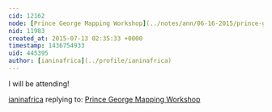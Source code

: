 ```yaml
---
cid: 12162
node: [Prince George Mapping Workshop](../notes/ann/06-16-2015/prince-george-mapping-workshop)
nid: 11983
created_at: 2015-07-13 02:35:33 +0000
timestamp: 1436754933
uid: 445395
author: [ianinafrica](../profile/ianinafrica)
---
```


I will be attending!

[ianinafrica](../profile/ianinafrica) replying to: [Prince George Mapping Workshop](../notes/ann/06-16-2015/prince-george-mapping-workshop)

